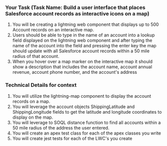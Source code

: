 ### Your Task (Task Name: Build a user interface that places Salesforce account records as interactive icons on a map) 

1. You will be creating a lightning web component that displays up to 500 Account records on an interactive map.
2. Users should be able to type in the name of an account into a lookup field displayed on the lightning web component and after typing the name of the account into the field and pressing the enter key the map should update with all Salesforce account records within a 50 mile radius of that account.    
3. When you hover over a map marker on the interactive map it should show a description that includes the account name, account annual revenue, account phone number, and the account's address

### Technical Details for context   

1. You will utilize the lightning-map component to display the account records on a map.     
2. You will leverage the account objects ShippingLatitude and ShippingLongitude fields to get the latitude and longitude coordinates to display on the map.
3. You will leverage to SOQL distance function to find all accounts within a 50 mile radius of the address the user entered.     
4. You will create an apex test class for each of the apex classes you write   
5. You will create jest tests for each of the LWC's you create        
